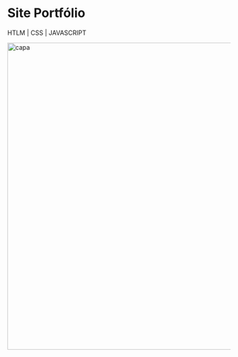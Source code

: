 # Site Portfólio 

HTLM | CSS | JAVASCRIPT

<img width="692" alt="capa" src="https://user-images.githubusercontent.com/56793368/222723610-c8052c44-3191-4294-8888-99fba079b963.png">
